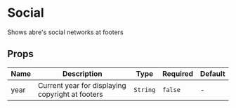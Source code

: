# Social

Shows abre's social networks at footers

## Props

<!-- @vuese:Social:props:start -->
|Name|Description|Type|Required|Default|
|---|---|---|---|---|
|year|Current year for displaying copyright at footers|`String`|`false`|-|

<!-- @vuese:Social:props:end -->


